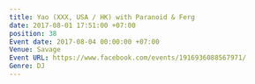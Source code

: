 ```yaml
---
title: Yao (XXX, USA / HK) with Paranoid & Ferg
date: 2017-08-01 17:51:00 +07:00
position: 38
Event date: 2017-08-04 00:00:00 +07:00
Venue: Savage
Event URL: https://www.facebook.com/events/1916936088567971/
Genre: DJ
---
```


